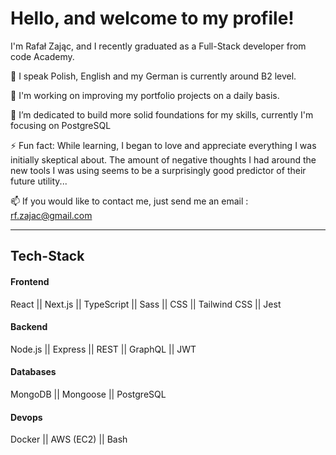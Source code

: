 <h1>Hello, and welcome to my profile! </h1>

I'm Rafał Zając, and I recently graduated as a Full-Stack developer from code Academy. 

💬 I speak Polish, English and my German is currently around B2 level. 

🔭 I'm working on improving my portfolio projects on a daily basis. 

🌱 I’m dedicated to build more solid foundations for my skills, currently I'm focusing on PostgreSQL

⚡ Fun fact: While learning, I began to love and appreciate everything I was initially skeptical about. The amount of negative thoughts I had around the new tools I was using seems to be a surprisingly good predictor of their future utility...

📫 If you would like to contact me, just send me an email : rf.zajac@gmail.com

<hr/>

<h2>Tech-Stack</h2>
<h4>Frontend</h4>
React || Next.js || TypeScript || Sass || CSS || Tailwind CSS || Jest
<h4>Backend</h4>
Node.js || Express || REST || GraphQL || JWT
<h4>Databases</h4>
MongoDB || Mongoose || PostgreSQL
<h4>Devops</h4>
Docker || AWS (EC2) || Bash


